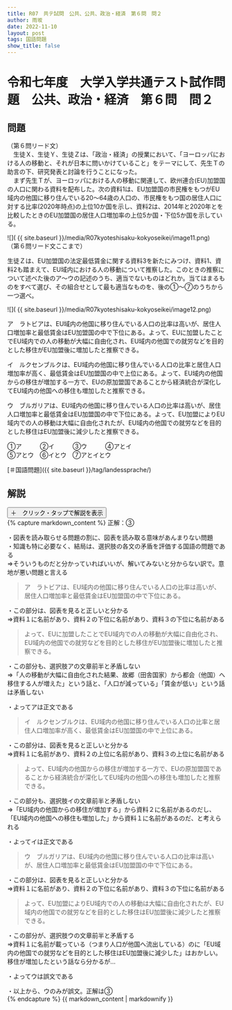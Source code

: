 ```yaml
---
title: R07　共テ試問　公共、公共、政治・経済　第６問　問２
author: 雨坂
date: 2022-11-10
layout: post
tags: 国語問題
show_title: false
---
```

  
# 令和七年度　大学入学共通テスト試作問題　公共、政治・経済　第６問　問２  

## 問題  
（第６問リード文）  
　生徒Ｘ、生徒Ｙ、生徒Ｚは、「政治・経済」の授業において、「ヨーロッパにおける人の移動と、それが日本に問いかけていること」をテーマにして、先生Ｔの助言の下、研究発表と討論を行うことになった。  
　まず先生Ｔが、ヨーロッパにおける人の移動に関連して、欧州連合(EU)加盟国の人口に関わる資料を配布した。次の資料1は、EU加盟国の市民権をもつがEU域内の他国に移り住んでいる20～64歳の人口の、市民権をもつ国の居住人口に対する比率(2020年時点)の上位10か国を示し、資料2は、2014年と2020年とを比較したときのEU加盟国の居住人口増加率の上位5か国・下位5か国を示している。  
  
![]( {{ site.baseurl }}/media/R07kyoteshisaku-kokyoseikei/image11.png)  
（第６問リード文ここまで）  
  
生徒Ｚは、EU加盟国の法定最低賃金に関する資料3を新たにみつけ、資料1、資料2も踏まえて、EU域内における人の移動について推察した。このときの推察について述べた後のア〜ウの記述のうち、適当でないものはどれか。当てはまるものをすべて選び、その組合せとして最も適当なものを、後の①〜⑦のうちから一つ選べ。  
  
![]( {{ site.baseurl }}/media/R07kyoteshisaku-kokyoseikei/image12.png)  
  
ア　ラトビアは、EU域内の他国に移り住んでいる人口の比率は高いが、居住人口増加率と最低賃金はEU加盟国の中で下位にある。よって、EUに加盟したことでEU域内での人の移動が大幅に自由化され、EU域内の他国での就労などを目的とした移住がEU加盟後に増加したと推察できる。  
  
イ　ルクセンブルクは、EU域内の他国に移り住んでいる人口の比率と居住人口増加率が高く、最低賃金はEU加盟国の中で上位にある。よって、EU域内の他国からの移住が増加する一方で、EUの原加盟国であることから経済統合が深化してEU域内の他国への移住も増加したと推察できる。  
  
ウ　ブルガリアは、EU域内の他国に移り住んでいる人口の比率は高いが、居住人口増加率と最低賃金はEU加盟国の中で下位にある。よって、EU加盟によりEU域内での人の移動は大幅に自由化されたが、EU域内の他国での就労などを目的とした移住はEU加盟後に減少したと推察できる。  
  
①ア　　　②イ　　　③ウ　　　④アとイ  
⑤アとウ　⑥イとウ　⑦アとイとウ  
  
[＃国語問題]({{ site.baseurl }}/tag/landessprache/)  
  
## 解説  
<div class="collapsible">
  <button class="collapsible-button">＋　クリック・タップで解説を表示</button>
  <div class="collapsible-content">
    {% capture markdown_content %}
正解：③  
  
・図表を読み取らせる問題の割に、図表を読み取る意味があんまりない問題  
・知識も特に必要なく、結局は、選択肢の各文の矛盾を評価する国語の問題である  
⇒そういうものだと分かっていればいいが、解いてみないと分からない訳で。意地が悪い問題と言える  
  
>ア　ラトビアは、EU域内の他国に移り住んでいる人口の比率は高いが、居住人口増加率と最低賃金はEU加盟国の中で下位にある。  
  
・この部分は、図表を見ると正しいと分かる  
⇒資料１に名前があり、資料２の下位に名前があり、資料３の下位に名前がある  
  
>よって、EUに加盟したことでEU域内での人の移動が大幅に自由化され、EU域内の他国での就労などを目的とした移住がEU加盟後に増加したと推察できる。  
  
・この部分も、選択肢アの文章前半と矛盾しない  
⇒「人の移動が大幅に自由化された結果、故郷（田舎国家）から都会（他国）へ移住する人が増えた」という話と、「人口が減っている」「賃金が低い」という話は矛盾しない  
  
・よってアは正文である  
  
>イ　ルクセンブルクは、EU域内の他国に移り住んでいる人口の比率と居住人口増加率が高く、最低賃金はEU加盟国の中で上位にある。  
  
・この部分は、図表を見ると正しいと分かる  
⇒資料１に名前があり、資料２の上位に名前があり、資料３の上位に名前がある  
  
>よって、EU域内の他国からの移住が増加する一方で、EUの原加盟国であることから経済統合が深化してEU域内の他国への移住も増加したと推察できる。  
  
・この部分も、選択肢イの文章前半と矛盾しない  
⇒「EU域内の他国からの移住が増加する」から資料２に名前があるのだし、「EU域内の他国への移住も増加した」から資料１に名前があるのだ、と考えられる  
  
・よってイは正文である  
  
>ウ　ブルガリアは、EU域内の他国に移り住んでいる人口の比率は高いが、居住人口増加率と最低賃金はEU加盟国の中で下位にある。  
  
・この部分は、図表を見ると正しいと分かる  
⇒資料１に名前があり、資料２の下位に名前があり、資料３の下位に名前がある  
  
>よって、EU加盟によりEU域内での人の移動は大幅に自由化されたが、EU域内の他国での就労などを目的とした移住はEU加盟後に減少したと推察できる。  
  
・この部分が、選択肢ウの文章前半と矛盾する  
⇒資料１に名前が載っている（つまり人口が他国へ流出している）のに「EU域内の他国での就労などを目的とした移住はEU加盟後に減少した」はおかしい。移住が増加したという話なら分かるが…  
  
・よってウは誤文である  
  
・以上から、ウのみが誤文。正解は③  
    {% endcapture %}
    {{ markdown_content | markdownify }}
  </div>
</div>
